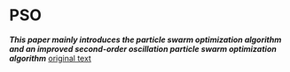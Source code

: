 # PSO
***This paper mainly introduces the particle swarm optimization algorithm and an improved second-order oscillation particle swarm optimization algorithm***
[original text](/Particle%20swarm%20optimization%20of%20optimization%20algorithm.md)
